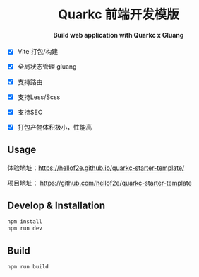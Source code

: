 <div align="center">
  <h1>Quarkc 前端开发模版</h1>
  <h4>Build web application with Quarkc x Gluang</h4>
</div>

- [x] Vite 打包/构建
- [x] 全局状态管理 gluang
- [x] 支持路由
- [x] 支持Less/Scss
- [x] 支持SEO
- [x] 打包产物体积极小，性能高


## Usage

体验地址：https://hellof2e.github.io/quarkc-starter-template/

项目地址： https://github.com/hellof2e/quarkc-starter-template

## Develop & Installation

```bash
npm install
npm run dev
```

## Build

```bash
npm run build
```